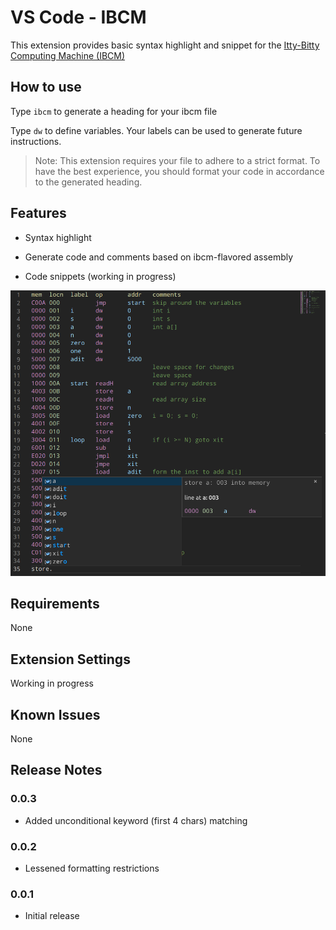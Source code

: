 # VS Code - IBCM

This extension provides basic syntax highlight and snippet for the [Itty-Bitty Computing Machine (IBCM)](https://aaronbloomfield.github.io/pdr/book/ibcm-chapter.pdf)

## How to use

Type `ibcm` to generate a heading for your ibcm file

Type `dw` to define variables. Your labels can be used to generate future instructions.

> Note: This extension requires your file to adhere to a strict format. To have the best experience, you should format your code in accordance to the generated heading.

## Features

-   Syntax highlight

-   Generate code and comments based on ibcm-flavored assembly

-   Code snippets (working in progress)

![feature-basic](https://raw.githubusercontent.com/hanzhi713/vscode-ibcm/master/doc/feature-basic.png)

## Requirements

None

## Extension Settings

Working in progress

## Known Issues

None

## Release Notes

### 0.0.3

-   Added unconditional keyword (first 4 chars) matching

### 0.0.2

-   Lessened formatting restrictions

### 0.0.1

-   Initial release
